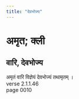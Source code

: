 ```yaml
---
title: "देवभोज्य"
---
```


# अमृत; क्ली
## वारि, देवभोज्य
अमृतं वारि विज्ञेयं देवभोज्यं तथामृतम् ।<br />verse 2.1.1.46<br />page 0010

